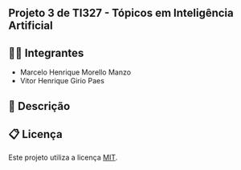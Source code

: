 ## Projeto 3 de TI327 - Tópicos em Inteligência Artificial

## 🧑‍🎓 Integrantes

* Marcelo Henrique Morello Manzo
* Vitor Henrique Girio Paes

## 📝 Descrição

## 📋 Licença

Este projeto utiliza a licença [MIT](https://opensource.org/license/mit).
